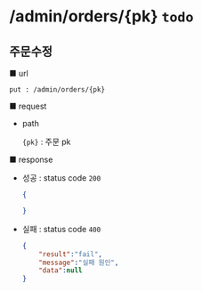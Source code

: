 # /admin/orders/{pk} `todo`

## 주문수정

■ url

 `put : /admin/orders/{pk}`

■ request

- path

  `{pk}` : 주문 pk

■ response

- 성공 : status code `200`

  ```json
  {
  
  }
  ```
  
- 실패 : status code `400`

  ```json
  {
      "result":"fail",
      "message":"실패 원인",
      "data":null
  }
  ```

